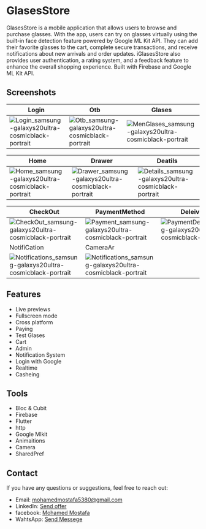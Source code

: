 # GlasesStore
GlasesStore is a mobile application that allows users to browse and purchase glasses. With the app, users can try on glasses virtually using the built-in face detection feature powered by Google ML Kit API. They can add their favorite glasses to the cart, complete secure transactions, and receive notifications about new arrivals and order updates. iGlasesStore also provides user authentication, a rating system, and a feedback feature to enhance the overall shopping experience. Built with Firebase and Google ML Kit API.

## Screenshots
| Login                                          | Otb                                  | Glases                                             |
| --------------------------------------------------- | ------------------------------------- | --------------------------------------------------------- |
| ![Login_samsung-galaxys20ultra-cosmicblack-portrait](https://github.com/mohamed352/GlasesStore/assets/48868363/ff53a6a9-9418-46ab-a74f-68a09c2d0679)|![Otb_samsung-galaxys20ultra-cosmicblack-portrait](https://github.com/mohamed352/GlasesStore/assets/48868363/183b5295-5128-4d8c-bf3b-666fb7af96c3) |![MenGlases_samsung-galaxys20ultra-cosmicblack-portrait](https://github.com/mohamed352/GlasesStore/assets/48868363/b0e865b6-28a6-4ae6-b6fe-1123a12f2c0a) |

| Home                                           | Drawer                                           | Deatils                                           |
| ----------------------------------------------------- | ----------------------------------------------------- | ----------------------------------------------------- |
| ![Home_samsung-galaxys20ultra-cosmicblack-portrait](https://github.com/mohamed352/GlasesStore/assets/48868363/0e245bf2-1d51-4755-8a62-e893ca0848b4)| ![Drawer_samsung-galaxys20ultra-cosmicblack-portrait](https://github.com/mohamed352/GlasesStore/assets/48868363/86a8f86a-e0b9-489c-a3ae-c14dafc0b14b) |![Details_samsung-galaxys20ultra-cosmicblack-portrait](https://github.com/mohamed352/GlasesStore/assets/48868363/2fec69a3-8c80-473a-9541-900a3355587d) |

| CheckOut                                     | PaymentMethod                                            | Deleivery                                           |
| ------------------------------------------- | ------------------------------------------------------- | ----------------------------------------------------- |
|![CheckOut_samsung-galaxys20ultra-cosmicblack-portrait](https://github.com/mohamed352/GlasesStore/assets/48868363/99a7e084-bab0-4350-bd05-69edd7e69e38) | ![Payment_samsung-galaxys20ultra-cosmicblack-portrait](https://github.com/mohamed352/GlasesStore/assets/48868363/e391dc1b-d72c-4a2c-8824-037e07a4ce59)|![PaymentDel_samsung-galaxys20ultra-cosmicblack-portrait](https://github.com/mohamed352/GlasesStore/assets/48868363/3739d496-789c-46e8-aef7-0b685258512c) |
| NotifiCation                                     | CameraAr             |
|![Notifications_samsung-galaxys20ultra-cosmicblack-portrait](https://github.com/mohamed352/GlasesStore/assets/48868363/439db04e-eac8-45ee-bdba-b055e81e9bf7) |![Notifications_samsung-galaxys20ultra-cosmicblack-portrait](https://github.com/mohamed352/GlasesStore/assets/48868363/439db04e-eac8-45ee-bdba-b055e81e9bf7) | 

## Features
- Live previews
- Fullscreen mode
- Cross platform
- Paying
- Test Glases
- Cart
- Admin
- Notification System
- Login with Google 
- Realtime
- Casheing
## Tools
- Bloc & Cubit
- Firebase
- Flutter
- http
- Google Mlkit
- Animaitions
- Camera
- SharedPref

## Contact 
  
 If you have any questions or suggestions, feel free to reach out: 
  
  
 - Email: [mohamedmostafa5380@gmail.com](mailto:mohamedmostafa5380@gmail.com) 
 - LinkedIn: [Send offer](https://www.linkedin.com/in/mohamed-mostafa-a88328190) 
 - facebook: [Mohamed Mostafa](https://www.facebook.com/profile.php?id=100022707412139&mibextid=ZbWKwL)
 - WahtsApp: [Send Messege](https://wa.me/01551022078/?text=Hello)




    
